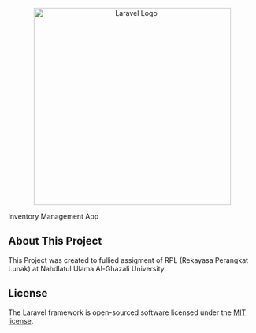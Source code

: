 <p align="center">
<a href="https://laravel.com" target="_blank">
<img src="https://raw.githubusercontent.com/laravel/art/master/logo-lockup/5%20SVG/2%20CMYK/1%20Full%20Color/laravel-logolockup-cmyk-red.svg" width="400" alt="Laravel Logo">
</a>
</p>

<p align="centre">
<a style="font-size:14px;">Inventory Management App</a>
</p>

## About This Project

This Project was created to fullied assigment of RPL (Rekayasa  Perangkat Lunak) at Nahdlatul Ulama Al-Ghazali University.

## License

The Laravel framework is open-sourced software licensed under the [MIT license](https://opensource.org/licenses/MIT).
